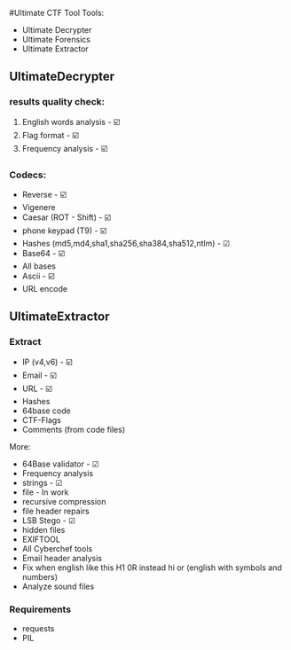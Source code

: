 #Ultimate CTF Tool
Tools:
* Ultimate Decrypter
* Ultimate Forensics
* Ultimate Extractor

## UltimateDecrypter

### results quality check:
1) English words analysis - ☑️
2) Flag format - ☑️
3) Frequency analysis - ☑️

### Codecs:
* Reverse - ☑️
* Vigenere
* Caesar  (ROT - Shift) - ☑️
* phone keypad (T9) - ☑️
* Hashes (md5,md4,sha1,sha256,sha384,sha512,ntlm) - ☑
* Base64 - ☑️
* All bases
* Ascii - ☑️
* URL encode


## UltimateExtractor

### Extract
* IP (v4,v6) - ☑️
* Email - ☑️
* URL - ☑️
* Hashes
* 64base code
* CTF-Flags
* Comments (from code files)


More:
* 64Base validator - ☑
* Frequency analysis
* strings  - ☑
* file  - In work
* recursive compression
* file header repairs
* LSB Stego  - ☑
* hidden files
* EXIFTOOL
* All Cyberchef tools
* Email header analysis
* Fix when english like this H1 0R instead hi or (english with symbols and numbers)
* Analyze sound files

### Requirements
* requests
* PIL